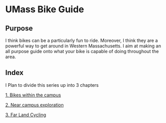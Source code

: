 # UMass Bike Guide

## Purpose

I think bikes can be a particularly fun to ride. Moreover, I think they are a powerful way to
get around in Western Massachusetts. I aim at making an all purpose guide onto what your bike
is capable of doing throughout the area.

## Index

I Plan to divide this series up into 3 chapters

[1. Bikes within the campus](1.md)

[2. Near campus exploration](2.md)

[3. Far Land Cycling](3.md)
